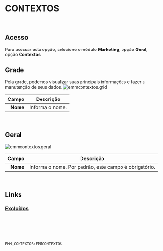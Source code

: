 # CONTEXTOS
<br>

## Acesso
Para acessar esta opção, selecione o módulo **Marketing**, opção **Geral**, opção **Contextos**.
<br>

## Grade
Pela grade, podemos visualizar suas principais informações e fazer a manutenção de seus dados.
![emmcontextos.grid](https://raw.githubusercontent.com/netforcews/docs-siscom/master/marketing/imagens/emmcontextos.grid.png)

Campo | Descrição
--:|---
**Nome** | Informa o nome.
<br>

## Geral
![emmcontextos.geral](https://raw.githubusercontent.com/netforcews/docs-siscom/master/marketing/imagens/emmcontextos.geral.png)

Campo | Descrição
--:|---
**Nome** | Informa o nome. Por padrão, este campo é obrigatório.
<br>

## Links
### [Excluídos](/geral/emmexcludos.md)
<br>
<br>
<br>
<br>

```EMM_CONTEXTOS:EMMCONTEXTOS```

